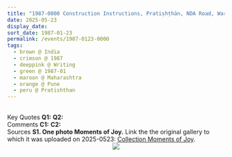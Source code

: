 ```yaml
---
title: "1987-0000 Construction Instructions, Pratiṣhṭhān, NDA Road, Warje, Pune, Maharashtra, India"
date: 2025-05-23
display_date: 
sort_date: 1987-01-23
permalink: /events/1987-0123-0000
tags:
  - brown @ India
  - crimson @ 1987
  - deeppink @ Writing
  - green @ 1987-01
  - maroon @ Maharashtra
  - orange @ Pune
  - peru @ Pratishthan
---
```


<br>

<wave-list>
  <list-title color="DarkSeaGreen" width="55">Key Quotes</list-title>
  <list-item color="BlanchedAlmond" width="280"><b>Q1:</b> <i></i></list-item>
  <list-item color="Lavender" width="280"><b>Q2:</b> <i></i></list-item>
</wave-list>

<br>

<wave-list>
  <list-title color="DarkSeaGreen" width="55">Comments</list-title>
  <list-item color="BlanchedAlmond" width="280"><b>C1:</b> <i></i></list-item>
  <list-item color="Lavender" width="280"><b>C2:</b> <i></i></list-item>
</wave-list>

<br>

<wave-list>
  <list-title color="DarkSeaGreen" width="40">Sources</list-title>
  <list-item color="BlanchedAlmond" width="280"><b>S1. One photo Moments of Joy.</b> Link the the original gallery to which it was uploaded on 2025-0523: <a href="https://eternalmoments.smugmug.com/Collections/Pat-Anslow-Collection/Moments-of-Joy">Collection Moments of Joy</a>.</list-item>
</wave-list>

<div style="text-align: center"><img src="https://pub-bcc3cbe9b1e94ba1ac28915f7a3900fa.r2.dev/1987-0000_Construction_Instructions_Pratishthan_NDA_Road_Warje_Pune_Maharashtra_India_(Photo_credit_Pat_Anslow).jpg" /></div>